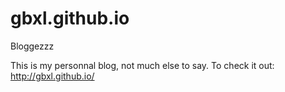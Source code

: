 # gbxl.github.io
Bloggezzz

This is my personnal blog, not much else to say. To check it out: http://gbxl.github.io/
